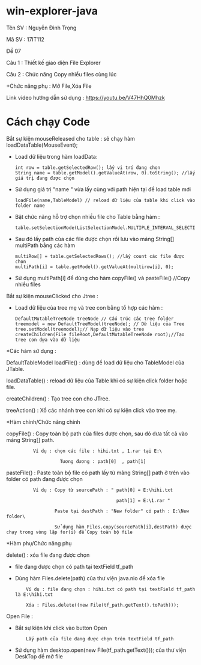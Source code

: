 # win-explorer-java

Tên SV : Nguyễn Đình Trọng

Mã SV : 17IT112

Đề 07

Câu 1 : Thiết kế giao diện File Explorer

Câu 2 : Chức năng Copy nhiều files cùng lúc

+Chức năng phụ : Mở File,Xóa File

Link video hướng dẫn sử dụng : https://youtu.be/V47HhQ0Mhzk

# Cách chạy Code

Bắt sự kiện mouseReleased cho table : sẽ chạy hàm loadDataTable(MouseEvent);

+ Load dữ liệu trong hàm loadData:

      int row = table.getSelectedRow(); lấy vị trí đang chọn
      String name = table.getModel().getValueAt(row, 0).toString(); //lấy giá trị đang được chọn

+ Sử dụng giá trị "name " vừa lấy cùng với path hiện tại đề load table mới 

      loadFile(name,TableModel) // reload dữ liệu của table khi click vào folder name

+ Bật chức năng hỗ trợ chọn nhiều file cho Table bằng hàm : 
      
      table.setSelectionMode(ListSelectionModel.MULTIPLE_INTERVAL_SELECTION);

+ Sau đó lấy path của các file được chọn rồi lưu vào mảng String[] multiPath bằng các hàm

      multiRow[] = table.getSelectedRows(); //lấy count các file được chọn
      multiPath[i] = table.getModel().getValueAt(multirow[i], 0);
      
+ Sử dụng multiPath[i] để dùng cho hàm copyFile() và pasteFile() //Copy nhiều files

Bắt sự kiện mouseClicked cho Jtree : 

+ Load dữ liệu của tree mẹ và tree con bằng tổ hợp các hàm : 
      
      DefaultMutableTreeNode treeNode // Cấu trúc các tree folder
      treemodel = new DefaultTreeModel(treeNode); // Dữ liệu của Tree
      tree.setModel(treemodel);// Nạp dữ liệu vào tree
      createChildren(File fileRoot,DefaultMutableTreeNode root);//Tạo tree con dựa vào dữ liệu
      

*Các hàm sử dụng :

DefaultTableModel loadFile() : dùng để load dữ liệu cho TableModel của JTable.

loadDataTable() : reload dữ liệu của Table khi có sự kiện click folder hoặc file.

createChildren() : Tạo tree con cho JTree.

treeAction() : Xổ các nhánh tree con khi có sự kiện click vào tree mẹ.

*Hàm chính/Chức năng chính

copyFile() : Copy toàn bộ path của files được chọn, sau đó đưa tất cả vào mảng String[] path.
              
              Ví dụ : chọn các file : hihi.txt , 1.rar tại E:\ 
                                       
                        Tương đương : path[0]  , path[1]
              
pasteFile() : Paste toàn bộ file có path lấy từ mảng String[] path ở trên vào folder có path đang được chọn
        
              Ví dụ : Copy từ sourcePath : " path[0] = E:\hihi.txt
              
                                             path[1] = E:\1.rar " 
              
                      Paste tại destPath : "New folder" có path : E:\New folder\
                      
                      Sử dụng hàm Files.copy(sourcePath[i],destPath) được chạy trong vòng lặp for(i) để Copy toàn bộ file
             
*Hàm phụ/Chức năng phụ

delete() : xóa file đang được chọn

+ file đang được chọn có path tại textField tf_path 
          
+ Dùng hàm Files.delete(path) của thư viện java.nio để xóa file
          
          Ví dụ : file đang chọn : hihi.txt có path tại textField tf_path là E:\hihi.txt
          
          Xóa : Files.delete((new File(tf_path.getText().toPath)));
          
Open File : 

+ Bắt sự kiện khi click vào button Open 

          Lấy path của file đang được chọn trên textField tf_path

+ Sử dụng hàm desktop.open(new File(tf_path.getText())); của thư viện DeskTop để mở file
